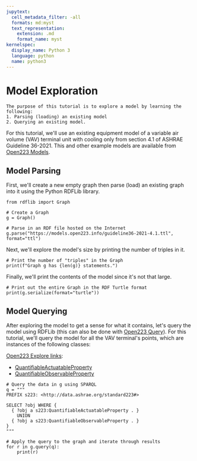 ```yaml
---
jupytext:
  cell_metadata_filter: -all
  formats: md:myst
  text_representation:
    extension: .md
    format_name: myst
kernelspec:
  display_name: Python 3
  language: python
  name: python3
---
```


# Model Exploration

```{note}
The purpose of this tutorial is to explore a model by learning the following:
1. Parsing (loading) an existing model
2. Querying an existing model.
```

For this tutorial, we'll use an existing equipment model of a variable air volume (VAV) terminal unit with cooling only from section 4.1 of ASHRAE Guideline 36-2021. This and other example models are available from [Open223 Models](open223-resources).

## Model Parsing

First, we'll create a new empty graph then parse (load) an existing graph into it using the Python RDFLib library.

```{code-cell}
from rdflib import Graph

# Create a Graph
g = Graph()

# Parse in an RDF file hosted on the Internet
g.parse("https://models.open223.info/guideline36-2021-4.1.ttl", format="ttl")
```

Next, we'll explore the model's size by printing the number of triples in it.

```{code-cell}
# Print the number of "triples" in the Graph
print(f"Graph g has {len(g)} statements.")
```

Finally, we'll print the contents of the model since it's not that large.

```{code-cell}
# Print out the entire Graph in the RDF Turtle format
print(g.serialize(format="turtle"))
```

## Model Querying

After exploring the model to get a sense for what it contains, let's query the model using RDFLib (this can also be done with [Open223 Query](open223-resources)). For this tutorial, we'll query the model for all the VAV terminal's points, which are instances of the following classes:

[Open223 Explore links](open223-resources):
- [QuantifiableActuatableProperty](https://explore.open223.info/s223/QuantifiableActuatableProperty.html)
- [QuantifiableObservableProperty](https://explore.open223.info/s223/QuantifiableObservableProperty.html)

```{code-cell}
# Query the data in g using SPARQL
q = """
PREFIX s223: <http://data.ashrae.org/standard223#>

SELECT ?obj WHERE {
  { ?obj a s223:QuantifiableActuatableProperty . }
  	UNION
  { ?obj a s223:QuantifiableObservableProperty . }
}
"""

# Apply the query to the graph and iterate through results
for r in g.query(q):
    print(r)
```
